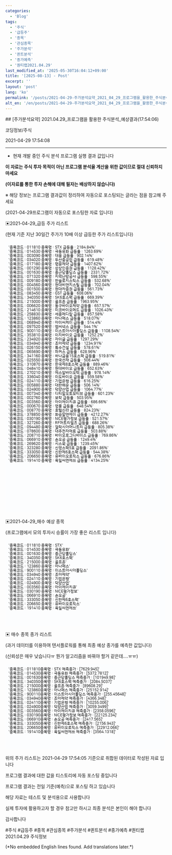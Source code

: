 ```yaml
---
categories:
  - 'Blog'
tags:
  - '주식'
  - '급등주'
  - '종목'
  - '관심종목'
  - '주가분석'
  - '퀸트분석'
  - '종가예측'
  - '퀀티랩2021.04.29'
last_modified_at: '2025-05-30T16:04:12+09:00'
title: '[2025-08-13] - Post'
excerpt: ''
layout: 'post'
lang: 'ko'
permalink: '/posts/2021-04-29-주가분석요약_2021_04_29_프로그램을_활용한_주식분석_예상결과_17_54_06/'
alt_en: '/en/posts/2021-04-29-주가분석요약_2021_04_29_프로그램을_활용한_주식분석_예상결과_17_54_06/'
---
```


<div class="lang-panel lang-ko" lang="ko">
## [주가분석요약] 2021.04.29_프로그램을 활용한 주식분석_예상결과(17:54:06)

코딩정보/주식

2021-04-29 17:54:08

* * *

* 현재 개발 중인 주식 분석 프로그램 실행 결과 값입니다

**이 자료는 주식 투자 목적이 아닌 프로그램 분석율 계산을 위한 값이므로 절대 신뢰하지 마세요**

**(이자료를 통한 투자 손해에 대해 필자는 배상하지 않습니다)**

※ 해당 정보는 프로그램 결과값이 정리하여 자동으로 포스팅되는 글라는 점을 참고해 주세요

(2021-04-29프로그램이 자동으로 포스팅한 자료 입니다)

▣2021-04-29_급등 주가 리스트

(현재 기준 지난 30일간 주가가 10배 이상 급등한 주가 리스트입니다)

![](/assets/images/주가분석요약_2021_04_29_프로그램을_활용한_주식분석_예상결과_17_54_06/skyloket_list.png)

▣2021-04-29_매수 예상 종목

(프로그램에서 모의 투자시 승률이 가장 좋은 리스트 입니다)

![](/assets/images/주가분석요약_2021_04_29_프로그램을_활용한_주식분석_예상결과_17_54_06/buy_list.png)

▣ 매수 종목 종가 리스트

(과거 데이터를 이용하여 텐서플로워를 통해 최종 예상 종가를 예측한 값입니다)

(신뢰성은 매우 낮습니다ㅠ 뭔가 알고리즘을 바꿔야 할거 같은데....ㅠㅠ)

![](/assets/images/주가분석요약_2021_04_29_프로그램을_활용한_주식분석_예상결과_17_54_06/stockclose_list.png)

위의 주가 리스트는 2021-04-29 17:54:05 기준으로 취합된 데이터로 작성된 자료 입니다

프로그램 결과에 대한 값을 티스토리에 자동 포스팅 중입니다

프로그램 결과는 전일 기준(예측)으로 포스팅 하고 있습니다

해당 자료는 테스트 및 분석용으로 사용합니다

실제 투자에 활용하고자 할 경우 참고만 하시고 최종 분석은 본인이 해야 합니다

감사합니다

  

#주식 #급등주 #종목 #관심종목 #주가분석 #퀸트분석 #종가예측 #퀀티랩2021.04.29 주식정보


</div>
<div class="lang-panel lang-en" lang="en">
(*No embedded English lines found. Add translations later.*)

</div>
